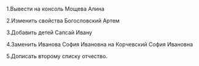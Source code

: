 1.Вывести на консоль Мощева Алина

2.Изменить свойства Богословский Артем 

3.Добавить детей Сапсай Ивану

4.Заменить Иванова София Ивановна на Корчевский София Ивановна

5.Дописать второму списку отчество. 
